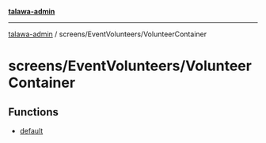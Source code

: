 [**talawa-admin**](../../../README.md)

***

[talawa-admin](../../../README.md) / screens/EventVolunteers/VolunteerContainer

# screens/EventVolunteers/VolunteerContainer

## Functions

- [default](functions/default.md)
